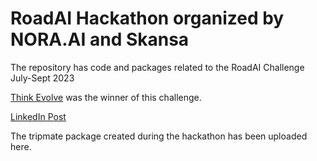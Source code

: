 # RoadAI Hackathon organized by NORA.AI and Skansa

The repository has code and packages related to the RoadAI Challenge July-Sept 2023


[Think Evolve](https://www.thinkevolveconsulting.com/) was the winner of this challenge. 

[LinkedIn Post](https://www.linkedin.com/feed/update/urn:li:activity:7116729457398136832/)


The tripmate package created during the hackathon has been uploaded here.



